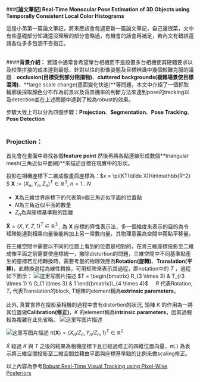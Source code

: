 ###**[論文筆記] Real-Time Monocular Pose Estimation of 3D Objects using Temporally Consistent Local Color Histograms**

這是小弟第一篇論文筆記，將來應該會每週更新一篇論文筆記，自己還很菜，文中有些基礎部分知識還沒理解的部分會略過，有機會的話會再補足，若內文有錯誤還請各位多多包涵不吝指正。
<br><br>

####**背景介紹：**
實踐中通常會希望單台相機而不是設置多台相機使其硬體要求以及校準拼接的成本達到最低，針對以往的影像姿態及目標辨識中幾個較難克服的議題：**occlusion(目標受到部分阻擋物)**、**cluttered backgrounds(複雜場景使目標混淆)**、**large scale change(畫面變化快速)**等問題，本文中介紹了一個抓取輪廓後採取顏色分布作為前景以及背景機率的判斷方法來達到pose的tracking以及detection並在上述問題中達到了較為robust的效果。

步驟大致上可以分為四個步驟：**Projection**、**Segmentation**、**Pose Tracking**、**Pose Detection**
<br><br>
### **Projection：**
首先會在畫面中尋找各個**feature point** 然後再將各點連線形成數個**triangular mesh(三角近似平面網)**來描述目標在現實中的形狀。

投影在相機座標下二維成像畫面座標為：$x = \pi(KT(\tilde X))\in\mathbb{R^2} $
$\boldsymbol{X}:={(X_{n}, Y_{n}, Z_{n})^T \in \mathbb{R^3}},~n = 1. . . N$ 

- $\boldsymbol{X}$為三維世界座標下的代表第n個三角近似平面的位置點
- ${N}$為三角近似平面的數量
- ${Z_{n}}$為與座標基準點的距離

$\boldsymbol{\tilde X}={(X, Y, Z, 1)^T \in \mathbb{R^3}}$ , 為 $\boldsymbol{X}$ 座標的齊性表示法，多一個維度來表示的目的為令矩陣能達到相乘向量後能夠加上另一常數向量，其物理意義為空間中兩點平移量。

在三維空間中需要以不同的位置上看到的位置是相對的，在將三維座標投影至二維成像平面之前需要使座標統一，撇除distortion的問題，三維空間中不同基準點產生的座標若互相轉換時，需要考量的物理效應為**Rotation(旋轉)**、**Translation(平移)**，此轉換過程為線性轉換，可用矩陣來表示其過程，即notation中的 ${T}$ ，過程如下圖示：
![这里写图片描述](https://img-blog.csdn.net/20180913212633472?watermark/2/text/aHR0cHM6Ly9ibG9nLmNzZG4ubmV0L0Rlbm5pc19MZWVf/font/5a6L5L2T/fontsize/400/fill/I0JBQkFCMA==/dissolve/70)
$T = 
\begin{bmatrix} 
R_{3 \times 3} & T_{r3 \times 1} \\
O_{1 \times 3} & 1  
\end{bmatrix}\_{4 \times 4}$$~~~~~R$ 代表Rotation, $T_{r}$  代表Translation的block, T矩陣的element稱為**extrinsic parameters**。    

此外, 真實世界在投影至相機的過程中會有distortion的狀況, 矩陣 $K$ 的作用為一將其位置做**Calibration(修正)**，$K$ 的element稱為**intrinsic parameters**，因其過程較為複雜在此先省略。
![这里写图片描述](https://img-blog.csdn.net/2018091322024984?watermark/2/text/aHR0cHM6Ly9ibG9nLmNzZG4ubmV0L0Rlbm5pc19MZWVf/font/5a6L5L2T/fontsize/400/fill/I0JBQkFCMA==/dissolve/70)

![这里写图片描述](https://img-blog.csdn.net/20180913223151832?watermark/2/text/aHR0cHM6Ly9ibG9nLmNzZG4ubmV0L0Rlbm5pc19MZWVf/font/5a6L5L2T/fontsize/400/fill/I0JBQkFCMA==/dissolve/70)
$\pi (\boldsymbol X)={(X_{n}/Z_{n}, Y_{n}/Z_{n}, 1)^T \in \mathbb{R^2}}$ 

$\tilde X$ 經過 $K$ 與 $T$ 之後的結果為相機座標下且已經過修正的四維位置向量，$\pi(.)$ 為表示將三維空間投影至二維空間並藉由平面與座標基準點的比例來做scaling修正。

以上內容為參考[Robust Real-Time Visual Tracking using Pixel-Wise Posteriors](http://www.robots.ox.ac.uk/~cbibby/pubs/ECCV08.pdf)

